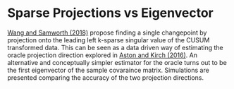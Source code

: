 # Sparse Projections vs Eigenvector

[Wang and Samworth (2018)](https://arxiv.org/pdf/1606.06246.pdf) propose finding a single changepoint by projection onto the leading left k-sparse singular value of the CUSUM transformed data. This can be seen as a data driven way of estimating the oracle projection direction explored in [Aston and Kirch (2016)](https://arxiv.org/pdf/1409.1771.pdf). An alternative and conceptually simpler estimator for the oracle turns out to be the first eigenvector of the sample covaraince matrix. Simulations are presented comparing the accuracy of the two projection directions. 

